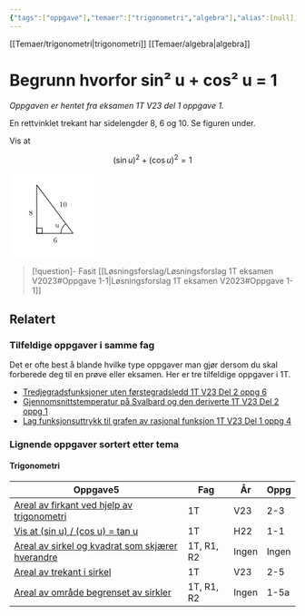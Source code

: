 ```yaml
---
{"tags":["oppgave"],"temaer":["trigonometri","algebra"],"alias":[null],"del":1,"oppgave":1,"fag":"1t","eksamen":"v23","dg-publish":true,"title":"Begrunn hvorfor sin² u + cos² u = 1","date":"2023-05-31","modified":"2023-05-31","permalink":"/begrunn-hvorfor-sin2-u-cos2-u-1/","dgPassFrontmatter":true}
---
```


[[Temaer/trigonometri\|trigonometri]] [[Temaer/algebra\|algebra]] 

# Begrunn hvorfor sin² u + cos² u = 1
<p><span><em>Oppgaven er hentet fra eksamen 1T V23 del 1 oppgave 1.</em></span></p>

En rettvinklet trekant har sidelengder 8, 6 og 10. Se figuren under.

Vis at 

$$
(\sin u)^2 + (\cos u)^2 = 1
$$

<?xml version="1.0" encoding="UTF-8"?>
<svg xmlns="http://www.w3.org/2000/svg" xmlns:xlink="http://www.w3.org/1999/xlink" width="114pt" height="114pt" viewBox="0 0 114 114" version="1.1">
<defs>
<g>
<symbol overflow="visible" id="glyph0-0">
<path style="stroke:none;" d=""/>
</symbol>
<symbol overflow="visible" id="glyph0-1">
<path style="stroke:none;" d="M 3.484375 -0.5625 C 3.59375 -0.15625 3.953125 0.109375 4.375 0.109375 C 4.71875 0.109375 4.953125 -0.125 5.109375 -0.4375 C 5.28125 -0.796875 5.40625 -1.40625 5.40625 -1.421875 C 5.40625 -1.53125 5.328125 -1.53125 5.296875 -1.53125 C 5.1875 -1.53125 5.1875 -1.484375 5.15625 -1.34375 C 5.015625 -0.78125 4.828125 -0.109375 4.40625 -0.109375 C 4.203125 -0.109375 4.09375 -0.234375 4.09375 -0.5625 C 4.09375 -0.78125 4.21875 -1.25 4.296875 -1.609375 L 4.578125 -2.6875 C 4.609375 -2.828125 4.703125 -3.203125 4.75 -3.359375 C 4.796875 -3.59375 4.890625 -3.96875 4.890625 -4.03125 C 4.890625 -4.203125 4.75 -4.296875 4.609375 -4.296875 C 4.5625 -4.296875 4.296875 -4.28125 4.21875 -3.953125 C 4.03125 -3.21875 3.59375 -1.46875 3.46875 -0.953125 C 3.453125 -0.90625 3.0625 -0.109375 2.328125 -0.109375 C 1.8125 -0.109375 1.71875 -0.5625 1.71875 -0.921875 C 1.71875 -1.484375 2 -2.265625 2.25 -2.953125 C 2.375 -3.265625 2.421875 -3.40625 2.421875 -3.59375 C 2.421875 -4.03125 2.109375 -4.40625 1.609375 -4.40625 C 0.65625 -4.40625 0.296875 -2.953125 0.296875 -2.875 C 0.296875 -2.765625 0.390625 -2.765625 0.40625 -2.765625 C 0.515625 -2.765625 0.515625 -2.796875 0.5625 -2.953125 C 0.8125 -3.8125 1.203125 -4.1875 1.578125 -4.1875 C 1.671875 -4.1875 1.828125 -4.171875 1.828125 -3.859375 C 1.828125 -3.625 1.71875 -3.328125 1.65625 -3.1875 C 1.28125 -2.1875 1.078125 -1.578125 1.078125 -1.09375 C 1.078125 -0.140625 1.765625 0.109375 2.296875 0.109375 C 2.953125 0.109375 3.3125 -0.34375 3.484375 -0.5625 Z M 3.484375 -0.5625 "/>
</symbol>
<symbol overflow="visible" id="glyph1-0">
<path style="stroke:none;" d=""/>
</symbol>
<symbol overflow="visible" id="glyph1-1">
<path style="stroke:none;" d="M 1.3125 -3.265625 L 1.3125 -3.515625 C 1.3125 -6.03125 2.546875 -6.390625 3.0625 -6.390625 C 3.296875 -6.390625 3.71875 -6.328125 3.9375 -5.984375 C 3.78125 -5.984375 3.390625 -5.984375 3.390625 -5.546875 C 3.390625 -5.234375 3.625 -5.078125 3.84375 -5.078125 C 4 -5.078125 4.3125 -5.171875 4.3125 -5.5625 C 4.3125 -6.15625 3.875 -6.640625 3.046875 -6.640625 C 1.765625 -6.640625 0.421875 -5.359375 0.421875 -3.15625 C 0.421875 -0.484375 1.578125 0.21875 2.5 0.21875 C 3.609375 0.21875 4.5625 -0.71875 4.5625 -2.03125 C 4.5625 -3.296875 3.671875 -4.25 2.5625 -4.25 C 1.890625 -4.25 1.515625 -3.75 1.3125 -3.265625 Z M 2.5 -0.0625 C 1.875 -0.0625 1.578125 -0.65625 1.515625 -0.8125 C 1.328125 -1.28125 1.328125 -2.078125 1.328125 -2.25 C 1.328125 -3.03125 1.65625 -4.03125 2.546875 -4.03125 C 2.71875 -4.03125 3.171875 -4.03125 3.484375 -3.40625 C 3.65625 -3.046875 3.65625 -2.53125 3.65625 -2.046875 C 3.65625 -1.5625 3.65625 -1.0625 3.484375 -0.703125 C 3.1875 -0.109375 2.734375 -0.0625 2.5 -0.0625 Z M 2.5 -0.0625 "/>
</symbol>
<symbol overflow="visible" id="glyph1-2">
<path style="stroke:none;" d="M 1.625 -4.5625 C 1.171875 -4.859375 1.125 -5.1875 1.125 -5.359375 C 1.125 -5.96875 1.78125 -6.390625 2.484375 -6.390625 C 3.203125 -6.390625 3.84375 -5.875 3.84375 -5.15625 C 3.84375 -4.578125 3.453125 -4.109375 2.859375 -3.765625 Z M 3.078125 -3.609375 C 3.796875 -3.984375 4.28125 -4.5 4.28125 -5.15625 C 4.28125 -6.078125 3.40625 -6.640625 2.5 -6.640625 C 1.5 -6.640625 0.6875 -5.90625 0.6875 -4.96875 C 0.6875 -4.796875 0.703125 -4.34375 1.125 -3.875 C 1.234375 -3.765625 1.609375 -3.515625 1.859375 -3.34375 C 1.28125 -3.046875 0.421875 -2.5 0.421875 -1.5 C 0.421875 -0.453125 1.4375 0.21875 2.484375 0.21875 C 3.609375 0.21875 4.5625 -0.609375 4.5625 -1.671875 C 4.5625 -2.03125 4.453125 -2.484375 4.0625 -2.90625 C 3.875 -3.109375 3.71875 -3.203125 3.078125 -3.609375 Z M 2.078125 -3.1875 L 3.3125 -2.40625 C 3.59375 -2.21875 4.0625 -1.921875 4.0625 -1.3125 C 4.0625 -0.578125 3.3125 -0.0625 2.5 -0.0625 C 1.640625 -0.0625 0.921875 -0.671875 0.921875 -1.5 C 0.921875 -2.078125 1.234375 -2.71875 2.078125 -3.1875 Z M 2.078125 -3.1875 "/>
</symbol>
<symbol overflow="visible" id="glyph1-3">
<path style="stroke:none;" d="M 2.9375 -6.375 C 2.9375 -6.625 2.9375 -6.640625 2.703125 -6.640625 C 2.078125 -6 1.203125 -6 0.890625 -6 L 0.890625 -5.6875 C 1.09375 -5.6875 1.671875 -5.6875 2.1875 -5.953125 L 2.1875 -0.78125 C 2.1875 -0.421875 2.15625 -0.3125 1.265625 -0.3125 L 0.953125 -0.3125 L 0.953125 0 C 1.296875 -0.03125 2.15625 -0.03125 2.5625 -0.03125 C 2.953125 -0.03125 3.828125 -0.03125 4.171875 0 L 4.171875 -0.3125 L 3.859375 -0.3125 C 2.953125 -0.3125 2.9375 -0.421875 2.9375 -0.78125 Z M 2.9375 -6.375 "/>
</symbol>
<symbol overflow="visible" id="glyph1-4">
<path style="stroke:none;" d="M 4.578125 -3.1875 C 4.578125 -3.984375 4.53125 -4.78125 4.1875 -5.515625 C 3.734375 -6.484375 2.90625 -6.640625 2.5 -6.640625 C 1.890625 -6.640625 1.171875 -6.375 0.75 -5.453125 C 0.4375 -4.765625 0.390625 -3.984375 0.390625 -3.1875 C 0.390625 -2.4375 0.421875 -1.546875 0.84375 -0.78125 C 1.265625 0.015625 2 0.21875 2.484375 0.21875 C 3.015625 0.21875 3.78125 0.015625 4.21875 -0.9375 C 4.53125 -1.625 4.578125 -2.40625 4.578125 -3.1875 Z M 2.484375 0 C 2.09375 0 1.5 -0.25 1.328125 -1.203125 C 1.21875 -1.796875 1.21875 -2.71875 1.21875 -3.3125 C 1.21875 -3.953125 1.21875 -4.609375 1.296875 -5.140625 C 1.484375 -6.328125 2.234375 -6.421875 2.484375 -6.421875 C 2.8125 -6.421875 3.46875 -6.234375 3.65625 -5.25 C 3.765625 -4.6875 3.765625 -3.9375 3.765625 -3.3125 C 3.765625 -2.5625 3.765625 -1.890625 3.65625 -1.25 C 3.5 -0.296875 2.9375 0 2.484375 0 Z M 2.484375 0 "/>
</symbol>
</g>
</defs>
<g id="surface3205">
<path style="fill-rule:evenodd;fill:rgb(100%,100%,100%);fill-opacity:1;stroke-width:1.2;stroke-linecap:butt;stroke-linejoin:round;stroke:rgb(100%,100%,100%);stroke-opacity:1;stroke-miterlimit:10;" d="M 29.289062 784.285156 L 29.289062 672.285156 L 141.289062 672.285156 L 141.289062 784.285156 Z M 29.289062 784.285156 " transform="matrix(1,0,0,-1,-28,785)"/>
<path style="fill:none;stroke-width:0.8;stroke-linecap:butt;stroke-linejoin:round;stroke:rgb(0%,0%,0%);stroke-opacity:1;stroke-miterlimit:10;" d="M 64 768 L 64 704 L 112 704 Z M 64 768 " transform="matrix(1,0,0,-1,-28,785)"/>
<path style="fill:none;stroke-width:0.8;stroke-linecap:butt;stroke-linejoin:round;stroke:rgb(0%,0%,0%);stroke-opacity:1;stroke-miterlimit:10;" d="M 96 704 C 96 708.9375 98.28125 713.597656 102.179688 716.628906 " transform="matrix(1,0,0,-1,-28,785)"/>
<g style="fill:rgb(0%,0%,0%);fill-opacity:1;">
  <use xlink:href="#glyph0-1" x="60.211373" y="73.28208"/>
</g>
<g style="fill:rgb(0%,0%,0%);fill-opacity:1;">
  <use xlink:href="#glyph1-1" x="58.002727" y="93.351058"/>
</g>
<g style="fill:rgb(0%,0%,0%);fill-opacity:1;">
  <use xlink:href="#glyph1-2" x="25.521971" y="56.896566"/>
</g>
<g style="fill:rgb(0%,0%,0%);fill-opacity:1;">
  <use xlink:href="#glyph1-3" x="65.940296" y="45.990986"/>
  <use xlink:href="#glyph1-4" x="70.921596" y="45.990986"/>
</g>
<path style="fill:none;stroke-width:0.8;stroke-linecap:butt;stroke-linejoin:round;stroke:rgb(0%,0%,0%);stroke-opacity:1;stroke-miterlimit:10;" d="M 64 704 L 64 711.175781 L 71.152344 711.175781 L 71.152344 704 Z M 64 704 " transform="matrix(1,0,0,-1,-28,785)"/>
</g>
</svg>


>[!question]- Fasit
>[[Løsningsforslag/Løsningsforslag 1T eksamen V2023#Oppgave 1-1\|Løsningsforslag 1T eksamen V2023#Oppgave 1-1]]

## Relatert
<h3><span>Tilfeldige oppgaver i samme fag</span></h3><p><span>Det er ofte best å blande hvilke type oppgaver man gjør dersom du skal forberede deg til en prøve eller eksamen. Her er tre tilfeldige oppgaver i 1T.</span></p><div><ul class="dataview list-view-ul"><li><span><a data-tooltip-position="top" aria-label="Tredjegradsfunksjoner uten førstegradsledd.md" data-href="Tredjegradsfunksjoner uten førstegradsledd.md" href="Tredjegradsfunksjoner uten førstegradsledd.md" class="internal-link" target="_blank" rel="noopener">Tredjegradsfunksjoner uten førstegradsledd 1T V23 Del 2 oppg 6</a></span></li><li><span><a data-tooltip-position="top" aria-label="Gjennomsnittstemperatur på Svalbard og den deriverte.md" data-href="Gjennomsnittstemperatur på Svalbard og den deriverte.md" href="Gjennomsnittstemperatur på Svalbard og den deriverte.md" class="internal-link" target="_blank" rel="noopener">Gjennomsnittstemperatur på Svalbard og den deriverte 1T V23 Del 2 oppg 1</a></span></li><li><span><a data-tooltip-position="top" aria-label="Lag funksjonsuttrykk til grafen av rasjonal funksjon.md" data-href="Lag funksjonsuttrykk til grafen av rasjonal funksjon.md" href="Lag funksjonsuttrykk til grafen av rasjonal funksjon.md" class="internal-link" target="_blank" rel="noopener">Lag funksjonsuttrykk til grafen av rasjonal funksjon 1T V23 Del 1 oppg 4</a></span></li></ul></div><h3><span>Lignende oppgaver sortert etter tema</span></h3><h4><span>Trigonometri</span></h4><div><table class="dataview table-view-table"><thead class="table-view-thead"><tr class="table-view-tr-header"><th class="table-view-th"><span>Oppgave</span><span class="dataview small-text">5</span></th><th class="table-view-th"><span>Fag</span></th><th class="table-view-th"><span>År</span></th><th class="table-view-th"><span>Oppg</span></th></tr></thead><tbody class="table-view-tbody"><tr><td><span><a data-tooltip-position="top" aria-label="Areal av firkant ved hjelp av trigonometri.md" data-href="Areal av firkant ved hjelp av trigonometri.md" href="Areal av firkant ved hjelp av trigonometri.md" class="internal-link" target="_blank" rel="noopener">Areal av firkant ved hjelp av trigonometri</a></span></td><td><span>1T</span></td><td><span>V23</span></td><td><span>2-3</span></td></tr><tr><td><span><a data-tooltip-position="top" aria-label="Vis at sin u delt på cos u er tan u.md" data-href="Vis at sin u delt på cos u er tan u.md" href="Vis at sin u delt på cos u er tan u.md" class="internal-link" target="_blank" rel="noopener">Vis at (sin u) / (cos u) = tan u</a></span></td><td><span>1T</span></td><td><span>H22</span></td><td><span>1-1</span></td></tr><tr><td><span><a data-tooltip-position="top" aria-label="Areal av sirkel og kvadrat som skjærer hverandre.md" data-href="Areal av sirkel og kvadrat som skjærer hverandre.md" href="Areal av sirkel og kvadrat som skjærer hverandre.md" class="internal-link" target="_blank" rel="noopener">Areal av sirkel og kvadrat som skjærer hverandre</a></span></td><td><span>1T, R1, R2</span></td><td><span>Ingen</span></td><td><span>Ingen</span></td></tr><tr><td><span><a data-tooltip-position="top" aria-label="Areal av trekant i sirkel.md" data-href="Areal av trekant i sirkel.md" href="Areal av trekant i sirkel.md" class="internal-link" target="_blank" rel="noopener">Areal av trekant i sirkel</a></span></td><td><span>1T</span></td><td><span>V23</span></td><td><span>2-5</span></td></tr><tr><td><span><a data-tooltip-position="top" aria-label="Areal av område begrenset av sirkler.md" data-href="Areal av område begrenset av sirkler.md" href="Areal av område begrenset av sirkler.md" class="internal-link" target="_blank" rel="noopener">Areal av område begrenset av sirkler</a></span></td><td><span>1T, R1, R2</span></td><td><span>Ingen</span></td><td><span>1-5a</span></td></tr></tbody></table></div>
